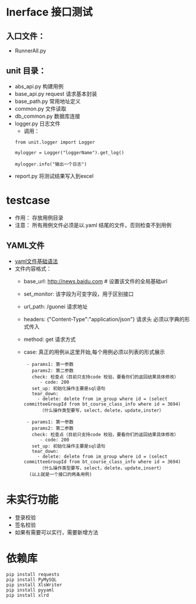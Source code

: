  # Inerface 接口测试
 
 ## 入口文件：
 * RunnerAll.py
 
 ## unit 目录：
  * abs_api.py 构建用例
  * base_api.py request 请求基本封装
  * base_path.py 常用地址定义
  * common.py   文件读取
  * db_common.py 数据库连接
  * logger.py   日志文件
      * 调用：
      ```
      from unit.logger import Logger
      
      mylogger = Logger("loggerName").get_log()
      
      mylogger.info("输出一个日志")  

       ```
  * report.py  将测试结果写入到excel
 
# testcase 
 * 作用： 存放用例目录
 * 注意： 所有用例文件必须是以.yaml 结尾的文件，否则检查不到用例
 
 ## YAML文件
   * [yaml文件基础语法](https://www.jianshu.com/p/97222440cd08)
   * 文件内容格式：
      * base_url: http://news.baidu.com   # 设置该文件的全局基础url
      * set_monitor: 该字段为可变字段，用于区别接口
      * url_path: /guonei  请求地址
      * headers: {"Content-Type":"application/json"}  请求头 必须以字典的形式传入
      * method: get  请求方式
      * case: 真正的用例从这里开始,每个用例必须以列表的形式展示
          
          ````
           - params1: 第一参数
             params2: 第二参数
             check: 检查点（目前只支持code 校验，要看你们的返回结果具体修改）
                - code: 200
             set_up: 初始化操作主要是sql语句
             tear_down:
               - delete: delete from im_group where id = (select committeeGroupId from bt_course_class_info where id = 3694)
                （什么操作类型要写，select，delete，update,inster）
           
           - params1: 第一参数
             params2: 第二参数
             check: 检查点（目前只支持code 校验，要看你们的返回结果具体修改）
                - code: 200
             set_up: 初始化操作主要是sql语句
             tear_down:
               - delete: delete from im_group where id = (select committeeGroupId from bt_course_class_info where id = 3694)
                （什么操作类型要写，select，delete，update,insert）
            (以上就是一个接口的两条用例)
           ````
 # 未实行功能
 * 登录校验
 * 签名校验
 * 如果有需要可以实行，需要新增方法
 
# 依赖库
```
pip install requests
pip install PyMySQL
pip install XlsWriter 
pip install pyyaml
pip install xlrd

```



